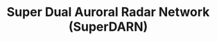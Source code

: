 ---
layout: default
description: 'SuperDARN stands for Super Dual Auroral Radar Network. The network consists
  of more than 30 low-power HF radars that look into Earth''s upper atmosphere beginning
  at mid-latitudes and extending into the polar regions. The radars operate continuously
  and observe the motion of charged particles (plasma) in the ionosphere and other
  effects that provide scientists with information on Earth''s space environment.
  The knowledge gained from this work provides insight into space weather hazards
  including radiation exposure for high-altitude travelers and disruptions to communication
  networks, navigation systems (GPS), and electrical power grids.


  The SuperDARN Research Group at Virginia Tech (VT) collaborates with an international
  community of scientists and engineers to operate radars and share data. The VT Group
  operates five radars. For a summary of the radars and their affiliations, visit
  the Radar Maps/Tables/Links web page. '
notes: No programmatic access
shortname: superdarn
timestamp: Fri, 04 Feb 2022 17:07:20 GMT
title: Super Dual Auroral Radar Network (SuperDARN)
tool/software: Super Dual Auroral Radar Network (SuperDARN)
uuid: 08d4c604-fb54-450d-87a2-ca1229cbc37a
website_link: http://vt.superdarn.org/tiki-index.php
---